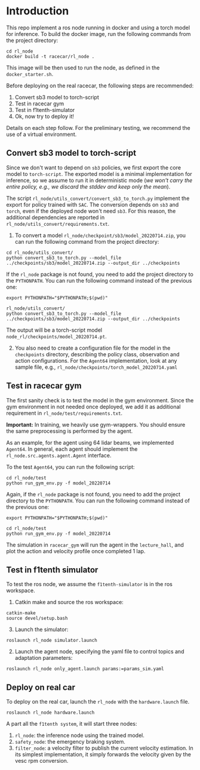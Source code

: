 # Introduction
This repo implement a ros node running in docker and using a torch model for inference.
To build the docker image, run the following commands from the project directory:
```
cd rl_node
docker build -t racecar/rl_node .
```

This image will be then used to run the node, as defined in the `docker_starter.sh`.

Before deploying on the real racecar, the following steps are recommended:
1. Convert sb3 model to torch-script
2. Test in racecar gym
3. Test in f1tenth-simulator
4. Ok, now try to deploy it!

Details on each step follow. For the preliminary testing, we recommend the use of a virtual environment.


## Convert sb3 model to torch-script
Since we don't want to depend on `sb3` policies, we first export the core model to `torch-script`.
The exported model is a minimal implementation for inference, so we assume to run it in deterministic mode
(*we won't carry the entire policy, e.g., we discard the stddev and keep only the mean*).

The script `rl_node/utils_convert/convert_sb3_to_torch.py` implement the export for policy trained with `SAC`.
The conversion depends on `sb3` and `torch`, even if the deployed node won't need `sb3`.
For this reason, the additional dependencies are reported in `rl_node/utils_convert/requirements.txt`.

1. To convert a model `rl_node/checkpoint/sb3/model_20220714.zip`,
you can run the following command from the project directory:
```
cd rl_node/utils_convert/
python convert_sb3_to_torch.py --model_file ../checkpoints/sb3/model_20220714.zip --output_dir ../checkpoints
```

If the `rl_node` package is not found, you need to add the project directory to the `PYTHONPATH`.
You can run the following command instead of the previous one:
```
export PYTHONPATH="$PYTHONPATH;$(pwd)"

rl_node/utils_convert/
python convert_sb3_to_torch.py --model_file ../checkpoints/sb3/model_20220714.zip --output_dir ../checkpoints
```

The output will be a torch-script model `node_rl/checkpoints/model_20220714.pt`.

2. You also need to create a configuration file for the model in the `checkpoints` directory, 
describing the policy class, observation and action configurations.
For the `Agent64` implementation, look at any sample file, e.g., `rl_node/checkpoints/torch_model_20220714.yaml`

## Test in racecar gym
The first sanity check is to test the model in the gym environment.
Since the gym environment in not needed once deployed, 
we add it as additional requirement in `rl_node/test/requirements.txt`.

**Important:** In training, we heavily use gym-wrappers. You should ensure the same preprocessing is performed by the agent.

As an example, for the agent using 64 lidar beams, we implemented `Agent64`.
In general, each agent should implement the `rl_node.src.agents.agent.Agent` interface.

To the test `Agent64`, you can run the following script:
```
cd rl_node/test
python run_gym_env.py -f model_20220714
```

Again, if the `rl_node` package is not found, you need to add the project directory to the `PYTHONPATH`.
You can run the following command instead of the previous one:
```
export PYTHONPATH="$PYTHONPATH;$(pwd)"

cd rl_node/test
python run_gym_env.py -f model_20220714
```

The simulation in `racecar_gym` will run the agent in the `lecture_hall`,
and plot the action and velocity profile once completed 1 lap.

## Test in f1tenth simulator
To test the ros node, we assume the `f1tenth-simulator` is in the ros workspace.

1. Catkin make and source the ros workspace:
```
catkin-make
source devel/setup.bash
```

3. Launch the simulator:
```
roslaunch rl_node simulator.launch
```

2. Launch the agent node, specifying the yaml file to control topics and adaptation parameters:
```
roslaunch rl_node only_agent.launch params:=params_sim.yaml
```

## Deploy on real car
To deploy on the real car, launch the `rl_node` with the `hardware.launch` file.
```
roslaunch rl_node hardware.launch
```

A part all the `f1tenth system`, it will start three nodes: 
1. `rl_node`: the inference node using the trained model. 
2. `safety_node`: the emergency braking system.
3. `filter_node`: a velocity filter to publish the current velocity estimation. 
In its simplest implementation, it simply forwards the velocity given by the vesc rpm conversion.
